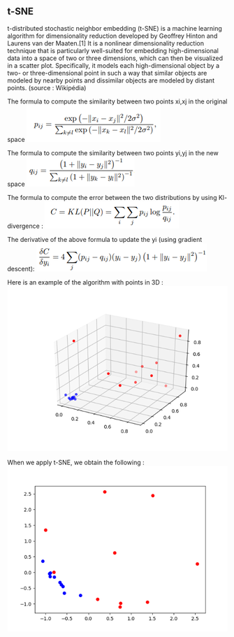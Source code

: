 ## t-SNE

t-distributed stochastic neighbor embedding (t-SNE) is a machine learning algorithm for dimensionality reduction developed by Geoffrey Hinton and Laurens van der Maaten.[1] It is a nonlinear dimensionality reduction technique that is particularly well-suited for embedding high-dimensional data into a space of two or three dimensions, which can then be visualized in a scatter plot. Specifically, it models each high-dimensional object by a two- or three-dimensional point in such a way that similar objects are modeled by nearby points and dissimilar objects are modeled by distant points. (source : Wikipédia)

The formula to compute the similarity between two points xi,xj in the original space
![](pij.png)

The formula to compute the similarity between two points yi,yj in the new space
![](qij.png)




The formula to compute the error between the two distributions by using Kl-divergence :
![](KL.png)

The derivative of the above formula to update the yi (using gradient descent):
![](gradient_descent.png)


Here is an example of the algorithm with points in 3D :
![](figure_3d.png)


When we apply t-SNE, we obtain the following :
![](figure_2d.png)

